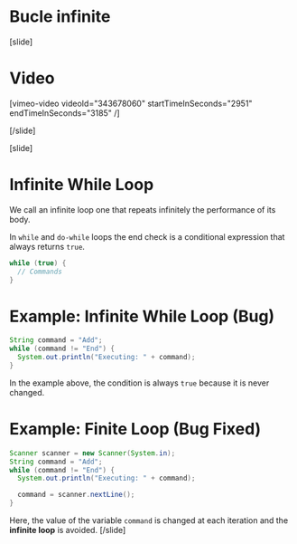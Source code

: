 # Bucle infinite

[slide]
# Video
[vimeo-video videoId="343678060" startTimeInSeconds="2951" endTimeInSeconds="3185" /]

[/slide]

[slide]
# Infinite While Loop
We call an infinite loop one that repeats infinitely the performance of its body. 

In `while` and `do-while` loops the end check is a conditional expression that always returns `true`. 

```java
while (true) {
  // Commands
}
```

# Example: Infinite While Loop (Bug)
```java
String command = "Add";
while (command != "End") {
  System.out.println("Executing: " + command);
}
```

In the example above, the condition is always `true` because it is never changed.

# Example: Finite Loop (Bug Fixed)
```java
Scanner scanner = new Scanner(System.in);
String command = "Add";
while (command != "End") {
  System.out.println("Executing: " + command);

  command = scanner.nextLine();
}
```

Here, the value of the variable `command` is changed at each iteration and the **infinite loop** is avoided. 
[/slide]